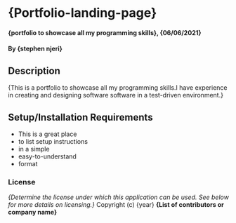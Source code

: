 # {Portfolio-landing-page}
#### {portfolio to showcase all my programming skills}, {06/06/2021}
#### By **{stephen njeri}**

## Description
{This is a portfolio to showcase all my programming skills.I have experience in creating and designing software software in a test-driven environment.}

## Setup/Installation Requirements
* This is a great place
* to list setup instructions
* in a simple
* easy-to-understand
* format

### License
*{Determine the license under which this application can be used.  See below for more details on licensing.}*
Copyright (c) {year} **{List of contributors or company name}**